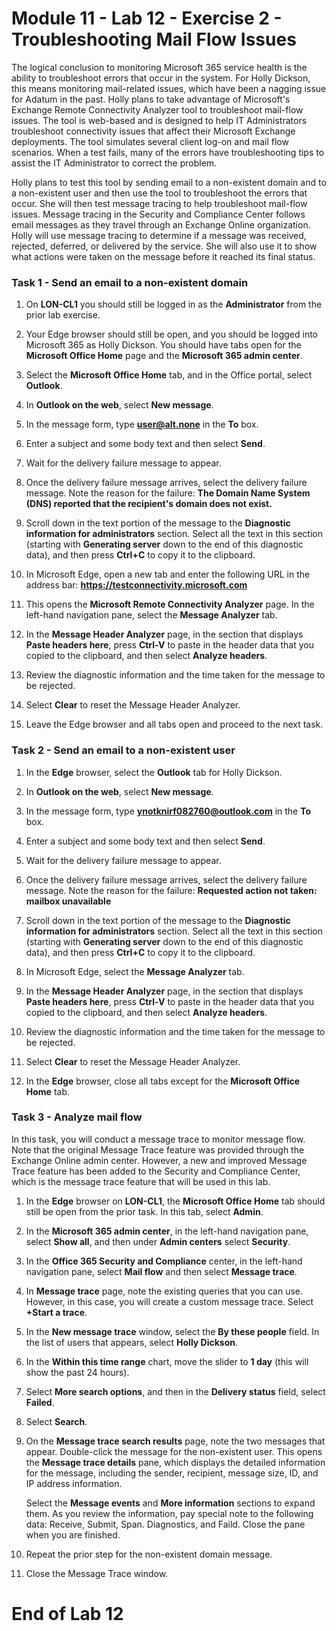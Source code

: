 # Module 11 - Lab 12 - Exercise 2 - Troubleshooting Mail Flow Issues

The logical conclusion to monitoring Microsoft 365 service health is the ability to troubleshoot errors that occur in the system. For Holly Dickson, this means monitoring mail-related issues, which have been a nagging issue for Adatum in the past. Holly plans to take advantage of Microsoft's Exchange Remote Connectivity Analyzer tool to troubleshoot mail-flow issues. The tool is web-based and is designed to help IT Administrators troubleshoot connectivity issues that affect their Microsoft Exchange deployments. The tool simulates several client log-on and mail flow scenarios. When a test fails, many of the errors have troubleshooting tips to assist the IT Administrator to correct the problem.

Holly plans to test this tool by sending email to a non-existent domain and to a non-existent user and then use the tool to troubleshoot the errors that occur. She will then test message tracing to help troubleshoot mail-flow issues. Message tracing in the Security and Compliance Center follows email messages as they travel through an Exchange Online organization. Holly will use message tracing to determine if a message was received, rejected, deferred, or delivered by the service. She will also use it to show what actions were taken on the message before it reached its final status.

### Task 1 - Send an email to a non-existent domain

1. On **LON-CL1** you should still be logged in as the **Administrator** from the prior lab exercise. 

2. Your Edge browser should still be open, and you should be logged into Microsoft 365 as Holly Dickson. You should have tabs open for the **Microsoft Office Home** page and the **Microsoft 365 admin center**.

3. Select the **Microsoft Office Home** tab, and in the Office portal, select **Outlook**.

4. In **Outlook on the web**, select **New message**.

5. In the message form, type **user@alt.none** in the **To** box.

6. Enter a subject and some body text and then select **Send**.

7. Wait for the delivery failure message to appear.

8. Once the delivery failure message arrives, select the delivery failure message. Note the reason for the failure: **The Domain Name System (DNS) reported that the recipient's domain does not exist.**

9. Scroll down in the text portion of the message to the **Diagnostic information for administrators** section. Select all the text in this section (starting with **Generating server** down to the end of this diagnostic data), and then press **Ctrl+C** to copy it to the clipboard. 

10. In Microsoft Edge, open a new tab and enter the following URL in the address bar: **https://testconnectivity.microsoft.com**

11. This opens the **Microsoft Remote Connectivity Analyzer** page. In the left-hand navigation pane, select the **Message Analyzer** tab.

12. In the **Message Header Analyzer** page, in the section that displays **Paste headers here**, press **Ctrl-V** to paste in the header data that you copied to the clipboard, and then select **Analyze headers**.

13. Review the diagnostic information and the time taken for the message to be rejected.

14. Select **Clear** to reset the Message Header Analyzer.

15. Leave the Edge browser and all tabs open and proceed to the next task.



### Task 2 - Send an email to a non-existent user

1. In the **Edge** browser, select the **Outlook** tab for Holly Dickson.

2. In **Outlook on the web**, select **New message**.

3. In the message form, type **ynotknirf082760@outlook.com** in the **To** box.

4. Enter a subject and some body text and then select **Send**.

5. Wait for the delivery failure message to appear. 

6. Once the delivery failure message arrives, select the delivery failure message. Note the reason for the failure: **Requested action not taken: mailbox unavailable**

7. Scroll down in the text portion of the message to the **Diagnostic information for administrators** section. Select all the text in this section (starting with **Generating server** down to the end of this diagnostic data), and then press **Ctrl+C** to copy it to the clipboard. 

8. In Microsoft Edge, select the **Message Analyzer** tab.

9. In the **Message Header Analyzer** page, in the section that displays **Paste headers here**, press **Ctrl-V** to paste in the header data that you copied to the clipboard, and then select **Analyze headers**.

10. Review the diagnostic information and the time taken for the message to be rejected.

11. Select **Clear** to reset the Message Header Analyzer.

12. In the **Edge** browser, close all tabs except for the **Microsoft Office Home** tab. 

### Task 3 - Analyze mail flow

In this task, you will conduct a message trace to monitor message flow. Note that the original Message Trace feature was provided through the Exchange Online admin center. However, a new and improved Message Trace feature has been added to the Security and Compliance Center, which is the message trace feature that will be used in this lab.

1. In the **Edge** browser on **LON-CL1**, the **Microsoft Office Home** tab should still be open from the prior task. In this tab, select **Admin**. 

2. In the **Microsoft 365 admin center**, in the left-hand navigation pane, select **Show all**, and then under **Admin centers** select **Security**.

3. In the **Office 365 Security and Compliance** center, in the left-hand navigation pane, select **Mail flow** and then select **Message trace**.

4. In **Message trace** page, note the existing queries that you can use. However, in this case, you will create a custom message trace. Select **+Start a trace**.

5. In the **New message trace** window, select the **By these people** field. In the list of users that appears, select **Holly Dickson**.

6. In the **Within this time range** chart, move the slider to **1 day** (this will show the past 24 hours).

7. Select **More search options**, and then in the **Delivery status** field, select **Failed**.

8. Select **Search**. 

9. On the **Message trace search results** page, note the two messages that appear. Double-click the message for the non-existent user. This opens the **Message trace details** pane, which displays the detailed information for the message, including the sender, recipient, message size, ID, and IP address information. <br/>

	Select the **Message events** and **More information** sections to expand them. As you review the information, pay special note to the following data: Receive, Submit, Span. Diagnostics, and Faild.  Close the pane when you are finished.

10. Repeat the prior step for the non-existent domain message. 

11. Close the Message Trace window.

# End of Lab 12
